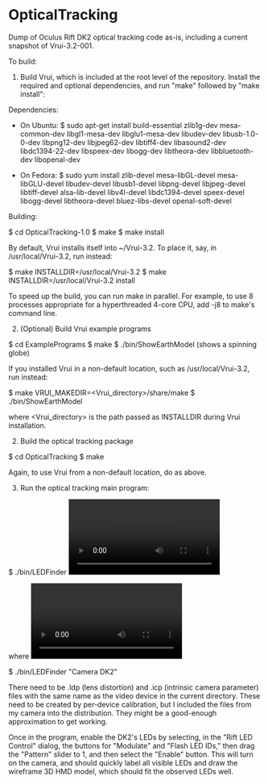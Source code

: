 OpticalTracking
===============

Dump of Oculus Rift DK2 optical tracking code as-is, including a current snapshot of Vrui-3.2-001.

To build:

1. Build Vrui, which is included at the root level of the repository. Install
   the required and optional dependencies, and run "make" followed by "make
   install":

Dependencies:

* On Ubuntu:
$ sudo apt-get install build-essential zlib1g-dev mesa-common-dev libgl1-mesa-dev
  libglu1-mesa-dev libudev-dev libusb-1.0-0-dev libpng12-dev libjpeg62-dev
  libtiff4-dev libasound2-dev libdc1394-22-dev libspeex-dev libogg-dev
  libtheora-dev libbluetooth-dev libopenal-dev

* On Fedora:
$ sudo yum install zlib-devel mesa-libGL-devel mesa-libGLU-devel libudev-devel
  libusb1-devel libpng-devel libjpeg-devel libtiff-devel alsa-lib-devel
  libv4l-devel libdc1394-devel speex-devel libogg-devel libtheora-devel
  bluez-libs-devel openal-soft-devel

Building:

$ cd OpticalTracking-1.0
$ make
$ make install

By default, Vrui installs itself into ~/Vrui-3.2. To place it, say, in
  /usr/local/Vrui-3.2, run instead:

$ make INSTALLDIR=/usr/local/Vrui-3.2
$ make INSTALLDIR=/usr/local/Vrui-3.2 install

To speed up the build, you can run make in parallel. For example, to use 8
processes appropriate for a hyperthreaded 4-core CPU, add -j8 to make's command
line.

2. (Optional) Build Vrui example programs

$ cd ExamplePrograms
$ make
$ ./bin/ShowEarthModel
(shows a spinning globe)

If you installed Vrui in a non-default location, such as /usr/local/Vrui-3.2,
run instead:

$ make VRUI_MAKEDIR=<Vrui_directory>/share/make
$ ./bin/ShowEarthModel

where <Vrui_directory> is the path passed as INSTALLDIR during Vrui installation.

2. Build the optical tracking package

$ cd OpticalTracking
$ make

Again, to use Vrui from a non-default location, do as above.

3. Run the optical tracking main program:

$ ./bin/LEDFinder <video device name>

where <video device name> is the Video-4-Linux device name of the tracking
camera. This *should* be "Camera DK2", in which case the command line is:

$ ./bin/LEDFinder "Camera DK2"

There need to be .ldp (lens distortion) and .icp (intrinsic camera parameter)
files with the same name as the video device in the current directory. These need
to be created by per-device calibration, but I included the files from my camera
into the distribution. They might be a good-enough approximation to get working.

Once in the program, enable the DK2's LEDs by selecting, in the "Rift LED Control"
dialog, the buttons for "Modulate" and "Flash LED IDs," then drag the "Pattern"
slider to 1, and then select the "Enable" button. This will turn on the camera,
and should quickly label all visible LEDs and draw the wireframe 3D HMD model,
which should fit the observed LEDs well.
